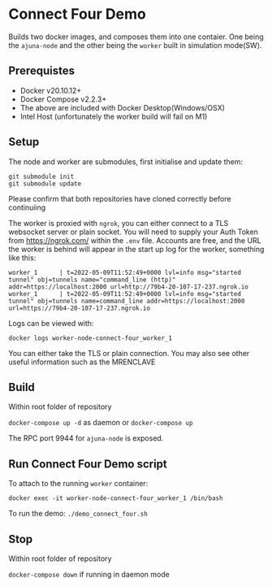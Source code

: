 # Connect Four Demo

Builds two docker images, and composes them into one contaier. One being the `ajuna-node` and the other being the `worker` built in simulation mode(SW).

## Prerequistes
- Docker v20.10.12+
- Docker Compose v2.2.3+
- The above are included with Docker Desktop(Windows/OSX)
- Intel Host (unfortunately the worker build will fail on M1)

## Setup

The node and worker are submodules, first initialise and update them:

`git submodule init`  
`git submodule update`

Please confirm that both repositories have cloned correctly before continuiing

The worker is proxied with `ngrok`, you can either connect to a TLS websocket server or plain socket.  You will need to supply your Auth Token from https://ngrok.com/ within the `.env` file.  Accounts are free, and the URL the worker is behind will appear in the start up log for the worker, something like this:

```
worker_1      | t=2022-05-09T11:52:49+0000 lvl=info msg="started tunnel" obj=tunnels name="command_line (http)" addr=https://localhost:2000 url=http://79b4-20-107-17-237.ngrok.io
worker_1      | t=2022-05-09T11:52:49+0000 lvl=info msg="started tunnel" obj=tunnels name=command_line addr=https://localhost:2000 url=https://79b4-20-107-17-237.ngrok.io
```

Logs can be viewed with:

`docker logs worker-node-connect-four_worker_1`

You can either take the TLS or plain connection.  You may also see other useful information such as the MRENCLAVE

## Build
Within root folder of repository

`docker-compose up -d` as daemon or `docker-compose up`

The RPC port 9944 for `ajuna-node` is exposed.

## Run Connect Four Demo script
To attach to the running `worker` container:

`docker exec -it worker-node-connect-four_worker_1 /bin/bash`

To run the demo:
`./demo_connect_four.sh`

## Stop
Within root folder of repository

`docker-compose down` if running in daemon mode


